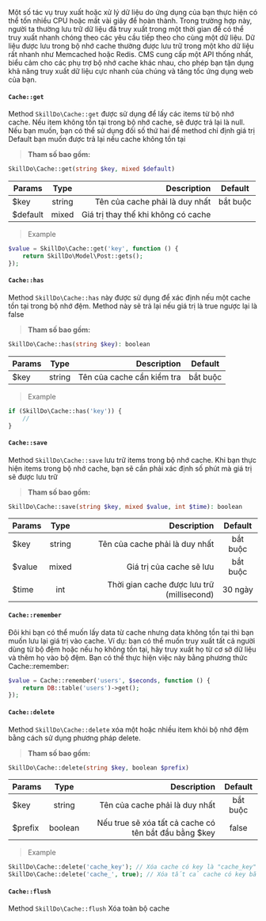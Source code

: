 Một số tác vụ truy xuất hoặc xử lý dữ liệu do ứng dụng của bạn thực hiện có thể tốn nhiều CPU hoặc mất vài giây để hoàn thành. Trong trường hợp này, người ta thường lưu trữ dữ liệu đã truy xuất trong một thời gian để có thể truy xuất nhanh chóng theo các yêu cầu tiếp theo cho cùng một dữ liệu. Dữ liệu được lưu trong bộ nhớ cache thường được lưu trữ trong một kho dữ liệu rất nhanh như Memcached hoặc Redis.
CMS cung cấp một API thống nhất, biểu cảm cho các phụ trợ bộ nhớ cache khác nhau, cho phép bạn tận dụng khả năng truy xuất dữ liệu cực nhanh của chúng và tăng tốc ứng dụng web của bạn.

#### <code>Cache::get</code>
Method <code>SkillDo\Cache::get</code> được sử dụng để lấy các items từ bộ nhớ cache. Nếu item không tồn tại trong bộ nhớ cache, sẽ được trả lại là null. Nếu bạn muốn, bạn có thể sử dụng đối số thứ hai để method chỉ định giá trị Default bạn muốn được trả lại nếu cache không tồn tại
> **Tham số bao gồm:**

```php
SkillDo\Cache::get(string $key, mixed $default)
```

| Params   |  Type  |                         Description | Default  |
|----------|:------:|------------------------------------:|:--------:|
| $key     | string |      Tên của cache phải là duy nhất | bắt buộc |
| $default | mixed  | Giá trị thay thế khi không có cache |          |

> Example

```php
$value = SkillDo\Cache::get('key', function () {
    return SkillDo\Model\Post::gets();
});
```



#### <code>Cache::has</code>
Method <code>SkillDo\Cache::has</code> này được sử dụng để xác định nếu một cache tồn tại trong bộ nhớ đệm. Method này sẽ trả lại nếu giá trị là true ngược lại là false
> **Tham số bao gồm:**

```php
SkillDo\Cache::has(string $key): boolean
```

| Params |  Type  |                Description | Default  |
|--------|:------:|---------------------------:|:--------:|
| $key   | string | Tên của cache cần kiểm tra | bắt buộc |

> Example

```php
if (SkillDo\Cache::has('key')) {
    //
}
```

#### <code>Cache::save</code>
Method <code>SkillDo\Cache::save</code> lưu trữ items trong bộ nhớ cache. Khi bạn thực hiện items trong bộ nhớ cache, bạn sẽ cần phải xác định số phút mà giá trị sẽ được lưu trữ
> **Tham số bao gồm:**

```php
SkillDo\Cache::save(string $key, mixed $value, int $time): boolean
```

| Params |  Type  |                                Description | Default  |
|--------|:------:|-------------------------------------------:|:--------:|
| $key   | string |             Tên của cache phải là duy nhất | bắt buộc |
| $value | mixed  |                   Giá trị của cache sẽ lưu | bắt buộc |
| $time  |  int   | Thời gian cache được lưu trữ (millisecond) | 30 ngày  |

#### <code>Cache::remember</code>
Đôi khi bạn có thể muốn lấy data từ cache nhưng data không tồn tại thì bạn muốn lưu lại giá trị vào cache. Ví dụ: bạn có thể muốn truy xuất tất cả người dùng từ bộ đệm hoặc nếu họ không tồn tại, hãy truy xuất họ từ cơ sở dữ liệu và thêm họ vào bộ đệm. Bạn có thể thực hiện việc này bằng phương thức Cache::remember:
```php
$value = Cache::remember('users', $seconds, function () {
    return DB::table('users')->get();
});
```
#### <code>Cache::delete</code>
Method <code>SkillDo\Cache::delete</code> xóa một hoặc nhiều item khỏi bộ nhớ đệm bằng cách sử dụng phương pháp delete.
> **Tham số bao gồm:**

```php
SkillDo\Cache::delete(string $key, boolean $prefix)
```

| Params       |  Type  |                                           Description | Default  |
|--------------|:------:|------------------------------------------------------:|:--------:|
| $key   | string |                        Tên của cache phải là duy nhất | bắt buộc |
| $prefix | boolean  | Nếu true sẽ xóa tất cả cache có tên bắt đầu bằng $key |  false   |

> Example

```php
SkillDo\Cache::delete('cache_key'); // Xóa cache có key là "cache_key"
SkillDo\Cache::delete('cache_', true); // Xóa tất cả cache có key bắt đầu bằng "cache_"
```

#### <code>Cache::flush</code>

Method <code>SkillDo\Cache::flush</code> Xóa toàn bộ cache